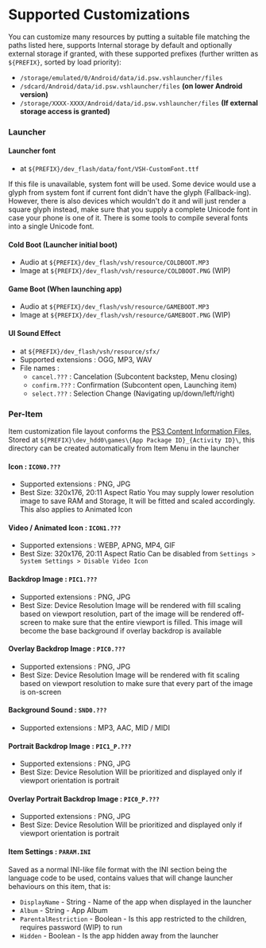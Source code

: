 # Supported Customizations
You can customize many resources by putting a suitable file matching the paths listed here, 
supports Internal storage by default and optionally external storage if granted, with 
these supported prefixes (further written as `${PREFIX}`, sorted by load priority):
- `/storage/emulated/0/Android/data/id.psw.vshlauncher/files`
- `/sdcard/Android/data/id.psw.vshlauncher/files` **(on lower Android version)**
- `/storage/XXXX-XXXX/Android/data/id.psw.vshlauncher/files` **(If external storage access is granted)**

### Launcher
#### Launcher font
- at `${PREFIX}/dev_flash/data/font/VSH-CustomFont.ttf`

If this file is unavailable, system font will be used. Some device would use a glyph from 
system font if current font didn't have the glyph (Fallback-ing). However, there is also 
devices which wouldn't do it and will just render a square glyph instead, make sure that you supply
a complete Unicode font in case your phone is one of it. There is some tools to compile several 
fonts into a single Unicode font.
  
#### Cold Boot (Launcher initial boot)
- Audio at `${PREFIX}/dev_flash/vsh/resource/COLDBOOT.MP3`
- Image at `${PREFIX}/dev_flash/vsh/resource/COLDBOOT.PNG` (WIP)

#### Game Boot (When launching app)
- Audio at `${PREFIX}/dev_flash/vsh/resource/GAMEBOOT.MP3`
- Image at `${PREFIX}/dev_flash/vsh/resource/GAMEBOOT.PNG` (WIP)

#### UI Sound Effect
- at `${PREFIX}/dev_flash/vsh/resource/sfx/`
- Supported extensions : OGG, MP3, WAV
- File names : 
  - `cancel.???` : Cancelation (Subcontent backstep, Menu closing)
  - `confirm.???` : Confirmation (Subcontent open, Launching item)
  - `select.???` : Selection Change (Navigating up/down/left/right)

### Per-Item
Item customization file layout conforms the [PS3 Content Information Files](https://www.psdevwiki.com/ps3/Content_Information_Files#Games_PS3),
Stored at `${PREFIX}\dev_hdd0\games\{App Package ID}_{Activity ID}\`, this directory can be created automatically from Item Menu in the launcher 
#### Icon : `ICON0.???`
- Supported extensions : PNG, JPG
- Best Size: 320x176, 20:11 Aspect Ratio
You may supply lower resolution image to save RAM and Storage,
It will be fitted and scaled accordingly. This also applies to Animated Icon

#### Video / Animated Icon : `ICON1.???`
- Supported extensions : WEBP, APNG, MP4, GIF
- Best Size: 320x176, 20:11 Aspect Ratio
Can be disabled from `Settings > System Settings > Disable Video Icon`

#### Backdrop Image : `PIC1.???`
- Supported extensions : PNG, JPG
- Best Size: Device Resolution
Image will be rendered with fill scaling based on viewport resolution, part of the image will be
rendered off-screen to make sure that the entire viewport is filled.
This image will become the base background if overlay backdrop is available 

#### Overlay Backdrop Image : `PIC0.???`
- Supported extensions : PNG, JPG
- Best Size: Device Resolution
Image will be rendered with fit scaling based on viewport resolution to make sure that every part
 of the image is on-screen

#### Background Sound : `SND0.???`
- Supported extensions : MP3, AAC, MID / MIDI

#### Portrait Backdrop Image : `PIC1_P.???`
- Supported extensions : PNG, JPG
- Best Size: Device Resolution
Will be prioritized and displayed only if viewport orientation is portrait

#### Overlay Portrait Backdrop Image : `PIC0_P.???`
- Supported extensions : PNG, JPG
- Best Size: Device Resolution
Will be prioritized and displayed only if viewport orientation is portrait
  
#### Item Settings : `PARAM.INI`
Saved as a normal INI-like file format with the INI section being the language code to be used, contains values that will change launcher behaviours 
on this item, that is:
- `DisplayName` - String - Name of the app when displayed in the launcher
- `Album` - String - App Album
- `ParentalRestriction` - Boolean - Is this app restricted to the children, requires password (WIP) to run
- `Hidden` - Boolean - Is the app hidden away from the launcher